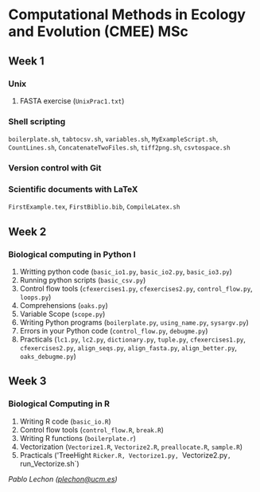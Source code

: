 # Computational Methods in Ecology and Evolution (CMEE) MSc


## Week 1

### Unix
1. FASTA exercise (`UnixPrac1.txt`)
### Shell scripting 
`boilerplate.sh`, `tabtocsv.sh`, `variables.sh`, `MyExampleScript.sh`, `CountLines.sh`, `ConcatenateTwoFiles.sh`, `tiff2png.sh`, `csvtospace.sh`
### Version control with Git
### Scientific documents with LaTeX 
`FirstExample.tex`, `FirstBiblio.bib`, `CompileLatex.sh`

## Week 2 

### Biological computing in Python I
1. Writting python code (`basic_io1.py`, `basic_io2.py`, `basic_io3.py`)
2. Running python scripts (`basic_csv.py`)
3. Control flow tools (`cfexercises1.py`, `cfexercises2.py`, `control_flow.py`, `loops.py`)
4. Comprehensions (`oaks.py`)
5. Variable Scope (`scope.py`)
6. Writing Python programs (`boilerplate.py`, `using_name.py`, `sysargv.py`)
8. Errors in your Python code (`control_flow.py`, `debugme.py`)
7. Practicals (`lc1.py`, `lc2.py`, `dictionary.py`, `tuple.py`, `cfexercises1.py`, `cfexercises2.py`, `align_seqs.py`, `align_fasta.py`, `align_better.py`, `oaks_debugme.py`)

## Week 3
### Biological Computing in R
1. Writing R code (`basic_io.R`)
2. Control flow tools (`control_flow.R`, `break.R`)
3. Writing R functions (`boilerplate.r`)
5. Vectorization (`Vectorize1.R`, `Vectorize2.R`, `preallocate.R`, `sample.R`)
6. Practicals ('TreeHight `Ricker.R, Vectorize1.py, `Vectorize2.py`, `run_Vectorize.sh`)




*Pablo Lechon (plechon@ucm.es)*


